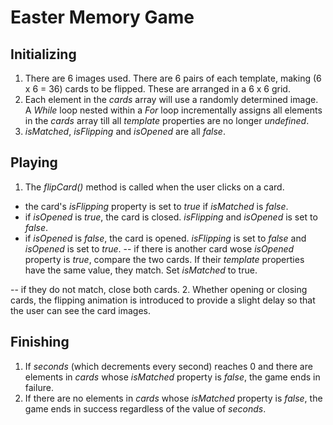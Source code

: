# Easter Memory Game

## Initializing
1. There are 6 images used. There are 6 pairs of each template, making (6 x 6 = 36) cards to be flipped. These are arranged in a 6 x 6 grid.
2. Each element in the *cards* array will use a randomly determined image. A *While* loop nested within a *For* loop incrementally assigns all elements in the *cards* array till all *template* properties are no longer *undefined*.
3. *isMatched*, *isFlipping* and *isOpened* are all *false*.

## Playing
1. The *flipCard()* method is called when the user clicks on a card.
- the card's *isFlipping* property is set to *true* if *isMatched* is *false*.
- if *isOpened* is *true*, the card is closed. *isFlipping* and *isOpened* is set to *false*.
- if *isOpened* is *false*, the card is opened. *isFlipping* is set to *false* and *isOpened* is set to *true*.
-- if there is another card wose *isOpened* property is *true*, compare the two cards. If their *template* properties have the same value, they match. Set *isMatched* to true.

-- if they do not match, close both cards.
2. Whether opening or closing cards, the flipping animation is introduced to provide a slight delay so that the user can see the card images.

## Finishing
1. If *seconds* (which decrements every second) reaches 0 and there are elements in *cards* whose *isMatched* property is *false*, the game ends in failure.
2. If there are no elements in *cards* whose *isMatched* property is *false*, the game ends in success regardless of the value of *seconds*.

